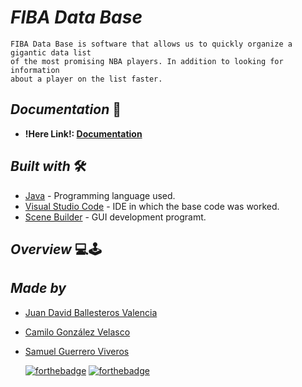 # <b> _**FIBA Data Base**_ </b>

    FIBA Data Base is software that allows us to quickly organize a gigantic data list 
    of the most promising NBA players. In addition to looking for information 
    about a player on the list faster.

## <b> _Documentation_ </b> 📄

- **!Here Link!: [Documentation]()**


## <b> _Built with_ </b> 🛠️


+ [Java](https://www.java.com/es/) - Programming language used.
+ [Visual Studio Code](https://code.visualstudio.com/) - IDE in which the base code was worked.
+ [Scene Builder](https://gluonhq.com/products/scene-builder/) - GUI development programt.

## <b> _Overview_ </b> 💻🕹️

## <b> _Made by_ </b>

+ [Juan David Ballesteros Valencia](https://github.com/JuanDavidBallesteros "J. David Ballesteros")
+ [Camilo González Velasco](https://github.com/camilogonzalez7424 "Camilo González")
+ [Samuel Guerrero Viveros](https://github.com/Samuelguerrero1184 "Samuel Guerrero")



  [![forthebadge](https://forthebadge.com/images/badges/made-with-java.svg)](https://forthebadge.com) 
  [![forthebadge](https://forthebadge.com/images/badges/built-with-love.svg)](https://forthebadge.com)
